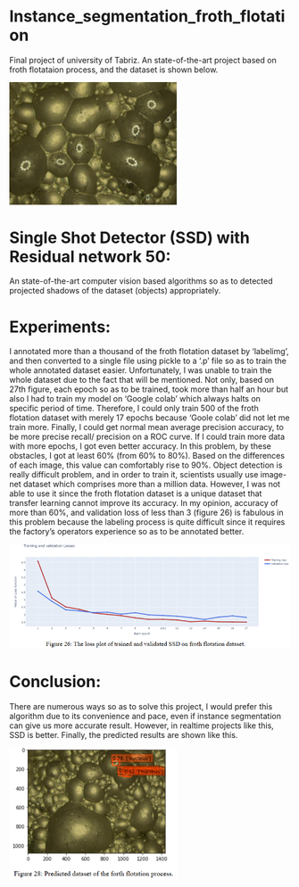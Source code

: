 # Instance_segmentation_froth_flotation

Final project of university of Tabriz.
An state-of-the-art project based on froth flotataion process, and the dataset is shown below.

<img src ="Images/1.png" width="300">

# Single Shot Detector (SSD) with Residual network 50:
An state-of-the-art computer vision based algorithms so as to detected projected shadows of the dataset (objects) appropriately.

# Experiments:
I annotated more than a thousand of the froth flotation dataset by ‘labelimg’, and then converted
to a single file using pickle to a ‘.p’ file so as to train the whole annotated dataset easier.
Unfortunately, I was unable to train the whole dataset due to the fact that will be mentioned. Not
only, based on 27th figure, each epoch so as to be trained, took more than half an hour but also I
had to train my model on ‘Google colab’ which always halts on specific period of time.
Therefore, I could only train 500 of the froth flotation dataset with merely 17 epochs because
‘Goole colab’ did not let me train more. Finally, I could get normal mean average precision
accuracy, to be more precise recall/ precision on a ROC curve. If I could train more data with
more epochs, I got even better accuracy. In this problem, by these obstacles, I got at least 60%
(from 60% to 80%). Based on the differences of each image, this value can comfortably rise to
90%. Object detection is really difficult problem, and in order to train it, scientists usually use
image-net dataset which comprises more than a million data. However, I was not able to use it
since the froth flotation dataset is a unique dataset that transfer learning cannot improve its
accuracy. In my opinion, accuracy of more than 60%, and validation loss of less than 3 (figure
26) is fabulous in this problem because the labeling process is quite difficult since it requires the
factory’s operators experience so as to be annotated better.

<img src ="Images/2.png">

# Conclusion:
There are numerous ways so as to solve this project, I would prefer this algorithm due to its convenience and pace, even if instance segmentation can give us more accurate result. However, in realtime projects like this, SSD is better. Finally, the predicted results are shown like this.

<img src ="Images/3.png" width="300">
